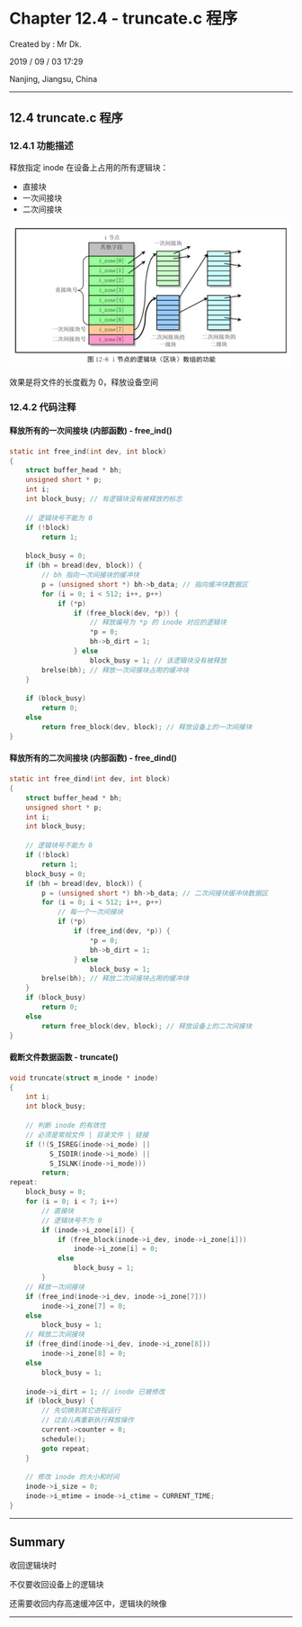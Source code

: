 # Chapter 12.4 - truncate.c 程序

Created by : Mr Dk.

2019 / 09 / 03 17:29

Nanjing, Jiangsu, China

---

## 12.4 truncate.c 程序

### 12.4.1 功能描述

释放指定 inode 在设备上占用的所有逻辑块：

* 直接块
* 一次间接块
* 二次间接块

![12-6](./img/12-6.png)

效果是将文件的长度截为 0，释放设备空间

### 12.4.2 代码注释

#### 释放所有的一次间接块 (内部函数) - free_ind()

```c
static int free_ind(int dev, int block)
{
    struct buffer_head * bh;
    unsigned short * p;
    int i;
    int block_busy; // 有逻辑块没有被释放的标志
    
    // 逻辑块号不能为 0
    if (!block)
        return 1;
    
    block_busy = 0;
    if (bh = bread(dev, block)) {
        // bh 指向一次间接块的缓冲块
        p = (unsigned short *) bh->b_data; // 指向缓冲块数据区
        for (i = 0; i < 512; i++, p++)
            if (*p)
                if (free_block(dev, *p)) {
                    // 释放编号为 *p 的 inode 对应的逻辑块
                    *p = 0;
                    bh->b_dirt = 1;
                } else
                    block_busy = 1; // 该逻辑块没有被释放
        brelse(bh); // 释放一次间接块占用的缓冲块
    }
    
    if (block_busy)
        return 0;
    else
        return free_block(dev, block); // 释放设备上的一次间接块
}
```

#### 释放所有的二次间接块 (内部函数) - free_dind()

```c
static int free_dind(int dev, int block)
{
    struct buffer_head * bh;
    unsigned short * p;
    int i;
    int block_busy;
    
    // 逻辑块号不能为 0
    if (!block)
        return 1;
    block_busy = 0;
    if (bh = bread(dev, block)) {
        p = (unsigned short *) bh->b_data; // 二次间接块缓冲块数据区
        for (i = 0; i < 512; i++, p++)
            // 每一个一次间接块
            if (*p)
                if (free_ind(dev, *p)) {
                    *p = 0;
                    bh->b_dirt = 1;
                } else
                    block_busy = 1;
        brelse(bh); // 释放二次间接块占用的缓冲块
    }
    if (block_busy)
        return 0;
    else
        return free_block(dev, block); // 释放设备上的二次间接块
}
```

#### 截断文件数据函数 - truncate()

```c
void truncate(struct m_inode * inode)
{
    int i;
    int block_busy;
    
    // 判断 inode 的有效性
    // 必须是常规文件 | 目录文件 | 链接
    if (!(S_ISREG(inode->i_mode) ||
          S_ISDIR(inode->i_mode) ||
          S_ISLNK(inode->i_mode)))
        return;
repeat:
    block_busy = 0;
    for (i = 0; i < 7; i++)
        // 直接块
        // 逻辑块号不为 0
        if (inode->i_zone[i]) {
            if (free_block(inode->i_dev, inode->i_zone[i]))
                inode->i_zone[i] = 0;
            else
                block_busy = 1;
        }
    // 释放一次间接块
    if (free_ind(inode->i_dev, inode->i_zone[7]))
        inode->i_zone[7] = 0;
    else
        block_busy = 1;
    // 释放二次间接块
    if (free_dind(inode->i_dev, inode->i_zone[8]))
        inode->i_zone[8] = 0;
    else
        block_busy = 1;
    
    inode->i_dirt = 1; // inode 已被修改
    if (block_busy) {
        // 先切换到其它进程运行
        // 过会儿再重新执行释放操作
        current->counter = 0;
        schedule();
        goto repeat;
    }
    
    // 修改 inode 的大小和时间
    inode->i_size = 0;
    inode->i_mtime = inode->i_ctime = CURRENT_TIME;
}
```

---

## Summary

收回逻辑块时

不仅要收回设备上的逻辑块

还需要收回内存高速缓冲区中，逻辑块的映像

---

